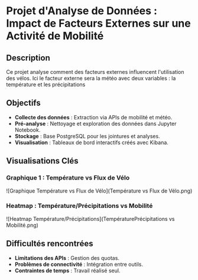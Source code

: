 # **Projet d'Analyse de Données : Impact de Facteurs Externes sur une Activité de Mobilité**

## **Description**
Ce projet analyse comment des facteurs externes influencent l'utilisation des vélos. Ici le facteur externe sera la météo avec deux variables : la température et les précipitations

## **Objectifs**
- **Collecte des données** : Extraction via APIs de mobilité et météo.
- **Pré-analyse** : Nettoyage et exploration des données dans Jupyter Notebook.
- **Stockage** : Base PostgreSQL pour les jointures et analyses.
- **Visualisation** : Tableaux de bord interactifs créés avec Kibana.

## **Visualisations Clés**
### Graphique 1 : Température vs Flux de Vélo
![Graphique Température vs Flux de Vélo](Température vs Flux de Vélo.png)

### Heatmap : Température/Précipitations vs Mobilité
![Heatmap Température/Précipitations](TempératurePrécipitations vs Mobilité.png)

## **Difficultés rencontrées**
- **Limitations des APIs** : Gestion des quotas.
- **Problèmes de connectivité** : Intégration entre outils.
- **Contraintes de temps** : Travail réalisé seul.

